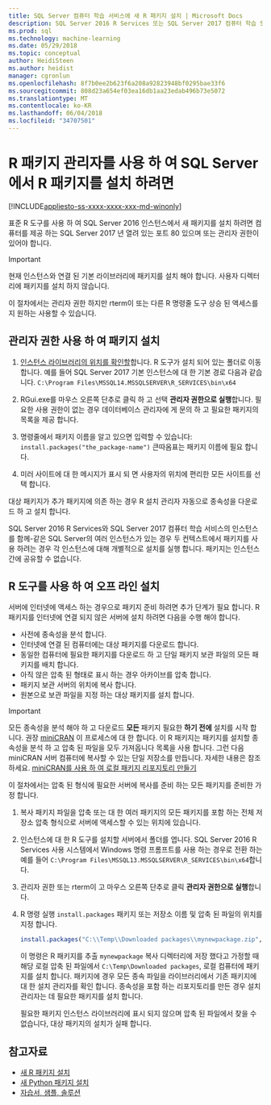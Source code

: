 ```yaml
---
title: SQL Server 컴퓨터 학습 서비스에 새 R 패키지 설치 | Microsoft Docs
description: SQL Server 2016 R Services 또는 SQL Server 2017 컴퓨터 학습 Services (In-database)에 새 R 패키지 추가
ms.prod: sql
ms.technology: machine-learning
ms.date: 05/29/2018
ms.topic: conceptual
author: HeidiSteen
ms.author: heidist
manager: cgronlun
ms.openlocfilehash: 8f7b0ee2b623f6a208a92823948bf0295bae33f6
ms.sourcegitcommit: 808d23a654ef03ea16db1aa23edab496b73e5072
ms.translationtype: MT
ms.contentlocale: ko-KR
ms.lasthandoff: 06/04/2018
ms.locfileid: "34707501"
---
```

# <a name="use-r-package-managers-to-install-r-packages-on-sql-server"></a>R 패키지 관리자를 사용 하 여 SQL Server에서 R 패키지를 설치 하려면
[!INCLUDE[appliesto-ss-xxxx-xxxx-xxx-md-winonly](../../includes/appliesto-ss-xxxx-xxxx-xxx-md-winonly.md)]

표준 R 도구를 사용 하 여 SQL Server 2016 인스턴스에서 새 패키지를 설치 하려면 컴퓨터를 제공 하는 SQL Server 2017 년 열려 있는 포트 80 있으며 또는 관리자 권한이 있어야 합니다.

> [!IMPORTANT] 
> 현재 인스턴스와 연결 된 기본 라이브러리에 패키지를 설치 해야 합니다. 사용자 디렉터리에 패키지를 설치 하지 않습니다.

이 절차에서는 관리자 권한 하지만 rterm이 또는 다른 R 명령줄 도구 상승 된 액세스를 지 원하는 사용할 수 있습니다.

## <a name="install-a-package-using-rgui"></a>관리자 권한 사용 하 여 패키지 설치

1. [인스턴스 라이브러리의 위치를 확인할](installing-and-managing-r-packages.md)합니다. R 도구가 설치 되어 있는 폴더로 이동 합니다. 예를 들어 SQL Server 2017 기본 인스턴스에 대 한 기본 경로 다음과 같습니다. `C:\Program Files\MSSQL14.MSSQLSERVER\R_SERVICES\bin\x64`

1. RGui.exe를 마우스 오른쪽 단추로 클릭 하 고 선택 **관리자 권한으로 실행**합니다. 필요한 사용 권한이 없는 경우 데이터베이스 관리자에 게 문의 하 고 필요한 패키지의 목록을 제공 합니다.

1. 명령줄에서 패키지 이름을 알고 있으면 입력할 수 있습니다: `install.packages("the_package-name")` 큰따옴표는 패키지 이름에 필요 합니다.

1. 미러 사이트에 대 한 메시지가 표시 되 면 사용자의 위치에 편리한 모든 사이트를 선택 합니다.

대상 패키지가 추가 패키지에 의존 하는 경우 R 설치 관리자 자동으로 종속성을 다운로드 하 고 설치 합니다.

SQL Server 2016 R Services와 SQL Server 2017 컴퓨터 학습 서비스의 인스턴스를 함께-같은 SQL Server의 여러 인스턴스가 있는 경우 두 컨텍스트에서 패키지를 사용 하려는 경우 각 인스턴스에 대해 개별적으로 설치를 실행 합니다. 패키지는 인스턴스 간에 공유할 수 없습니다.

## <a name = "bkmk_offlineInstall"></a> R 도구를 사용 하 여 오프 라인 설치

서버에 인터넷에 액세스 하는 경우으로 패키지 준비 하려면 추가 단계가 필요 합니다. R 패키지를 인터넷에 연결 되지 않은 서버에 설치 하려면 다음을 수행 해야 합니다.

+ 사전에 종속성을 분석 합니다.
+ 인터넷에 연결 된 컴퓨터에는 대상 패키지를 다운로드 합니다.
+ 동일한 컴퓨터에 필요한 패키지를 다운로드 하 고 단일 패키지 보관 파일의 모든 패키지를 배치 합니다.
+ 아직 않은 압축 된 형태로 표시 하는 경우 아카이브를 압축 합니다.
+ 패키지 보관 서버의 위치에 복사 합니다.
+ 원본으로 보관 파일을 지정 하는 대상 패키지를 설치 합니다.

> [!IMPORTANT] 
>  모든 종속성을 분석 해야 하 고 다운로드 **모든** 패키지 필요한 **하기 전에** 설치를 시작 합니다. 권장 [miniCRAN](https://mran.microsoft.com/package/miniCRAN) 이 프로세스에 대 한 합니다. 이 R 패키지는 패키지를 설치할 종속성을 분석 하 고 압축 된 파일을 모두 가져옵니다 목록을 사용 합니다. 그런 다음 miniCRAN 서버 컴퓨터에 복사할 수 있는 단일 저장소를 만듭니다. 자세한 내용은 참조 하세요. [miniCRAN를 사용 하 여 로컬 패키지 리포지토리 만들기](create-a-local-package-repository-using-minicran.md)

이 절차에서는 압축 된 형식에 필요한 서버에 복사를 준비 하는 모든 패키지를 준비한 가정 합니다.

1. 복사 패키지 파일을 압축 또는 대 한 여러 패키지의 모든 패키지를 포함 하는 전체 저장소 압축 형식으로 서버에 액세스할 수 있는 위치에 있습니다.

2. 인스턴스에 대 한 R 도구를 설치할 서버에서 폴더를 엽니다. SQL Server 2016 R Services 사용 시스템에서 Windows 명령 프롬프트를 사용 하는 경우로 전환 하는 예를 들어 `C:\Program Files\MSSQL13.MSSQLSERVER\R_SERVICES\bin\x64`합니다.

3. 관리자 권한 또는 rterm이 고 마우스 오른쪽 단추로 클릭 **관리자 권한으로 실행**합니다.

4. R 명령 실행 `install.packages` 패키지 또는 저장소 이름 및 압축 된 파일의 위치를 지정 합니다.

    ```R
    install.packages("C:\\Temp\\Downloaded packages\\mynewpackage.zip", repos=NULL)
    ```

    이 명령은 R 패키지를 추출 `mynewpackage` 복사 디렉터리에 저장 했다고 가정할 때 해당 로컬 압축 된 파일에서 `C:\Temp\Downloaded packages`, 로컬 컴퓨터에 패키지를 설치 합니다. 패키지에 경우 모든 종속 파일을 라이브러리에서 기존 패키지에 대 한 설치 관리자를 확인 합니다. 종속성을 포함 하는 리포지토리를 만든 경우 설치 관리자는 데 필요한 패키지를 설치 합니다.

    필요한 패키지 인스턴스 라이브러리에 표시 되지 않으며 압축 된 파일에서 찾을 수 없습니다, 대상 패키지의 설치가 실패 합니다.

## <a name="see-also"></a>참고자료

+ [새 R 패키지 설치](install-additional-r-packages-on-sql-server.md)
+ [새 Python 패키지 설치](../python/install-additional-python-packages-on-sql-server.md)
+ [자습서, 샘플, 솔루션](../tutorials/machine-learning-services-tutorials.md)